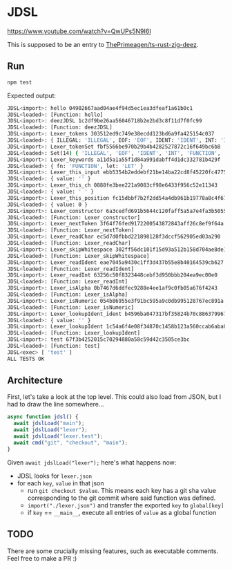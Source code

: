 # JDSL

https://www.youtube.com/watch?v=QwUPs5N9I6I

This is supposed to be an entry to [ThePrimeagen/ts-rust-zig-deez](https://github.com/ThePrimeagen/ts-rust-zig-deez).

## Run

```sh
npm test
```

Expected output:

```sh
JDSL<import>: hello 04902667aad04ae4f94d5ec1ea3dfeaf1a61b0c1
JDSL<loaded>: [Function: hello]
JDSL<import>: deezJDSL 1c2df9be26aa56046718b2e2bd3c8f11d7f0fc99
JDSL<loaded>: [Function: deezJDSL]
JDSL<import>: Lexer_tokens 303512ed9c749e38ecdd123bd6a9fa425154c037
JDSL<loaded>: { ILLEGAL: 'ILLEGAL', EOF: 'EOF', IDENT: 'IDENT', INT: 'INT', FUNCTION: 'FUNCTION', LET: 'LET', EQUAL: '=', PLUS: '+', COMMA: ',', SEMI: ';', LPAREN: '(', RPAREN: ')', LBRACE: '{', RBRACE: '}' }
JDSL<import>: Lexer_tokenSet fbf5566be970b29b4b4282527872c16f649bc6b8
JDSL<loaded>: Set(14) { 'ILLEGAL', 'EOF', 'IDENT', 'INT', 'FUNCTION', 'LET', '=', '+', ',', ';', '(', ')', '{', '}' }
JDSL<import>: Lexer_keywords a11d5a1a55f1d84a991dabff4d1dc332781b429f
JDSL<loaded>: { fn: 'FUNCTION', let: 'LET' }
JDSL<import>: Lexer_this_input ebb5354b2eddebf21be14ba22cd8f45220fc4775
JDSL<loaded>: { value: '' }
JDSL<import>: Lexer_this_ch 0888fe3bee221a9083cf98e6433f956c52e11343
JDSL<loaded>: { value: ' ' }
JDSL<import>: Lexer_this_position fc15dbbf7b2f2dd54a4db961b19778a8c4f67aad
JDSL<loaded>: { value: 0 }
JDSL<import>: Lexer_constructor 6a3cedfd691b5644c120faff5a5a7e4fa3b50559
JDSL<loaded>: [Function: Lexer_constructor]
JDSL<import>: Lexer_nextToken 3f64f76fed9172200543872843aff26c8ef9f64a
JDSL<loaded>: [Function: Lexer_nextToken]
JDSL<import>: Lexer_readChar ec5d7d0fbbd221898128f3dccf562905ed03a290
JDSL<loaded>: [Function: Lexer_readChar]
JDSL<import>: Lexer_skipWhitespace 302ff56dc101f15d93a512b158d704ae8de1d737
JDSL<loaded>: [Function: Lexer_skipWhitespace]
JDSL<import>: Lexer_readIdent eae7045a9430c1ff3d437b55e8b40164539cb627
JDSL<loaded>: [Function: Lexer_readIdent]
JDSL<import>: Lexer_readInt 63256c50f8323448cebf3d950bbb204ea9ec00e0
JDSL<loaded>: [Function: Lexer_readInt]
JDSL<import>: Lexer_isAlpha 0b7467d6ddfec9288e4ee1af9c0fb05a676f4243
JDSL<loaded>: [Function: Lexer_isAlpha]
JDSL<import>: Lexer_isNumeric 054b86955e3f91bc595a9c0db995128767ec891a
JDSL<loaded>: [Function: Lexer_isNumeric]
JDSL<import>: Lexer_lookupIdent_ident b4596ba047317bf35824b70c8863799671c73603
JDSL<loaded>: { value: '' }
JDSL<import>: Lexer_lookupIdent 1c54a6f4e08f34870c1458b123a560ccab6aba86
JDSL<loaded>: [Function: Lexer_lookupIdent]
JDSL<import>: test 67f3b4252015c70294880a58c59d42c3505ce3bc
JDSL<loaded>: [Function: test]
JDSL<exec> [ 'test' ]
ALL TESTS OK
```

## Architecture

First, let's take a look at the top level.
This could also load from JSON, but I had to draw the line somewhere...

```js
async function jdsl() {
  await jdslLoad("main");
  await jdslLoad("lexer");
  await jdslLoad("lexer.test");
  await cmd("git", "checkout", "main");
}
```

Given `await jdslLoad("lexer");` here's what happens now:
* JDSL looks for `lexer.json`
* for each `key`, `value` in that json
  * run `git checkout $value`. This means each key has a git sha value corresponding to the git commit where said function was defined.
  * `import("./lexer.json")` and transfer the exported `key` to `global[key]`
  * if `key` == `__main__`, execute all entries of `value` as a global function

## TODO

There are some crucially missing features, such as executable comments. Feel free to make a PR :)

